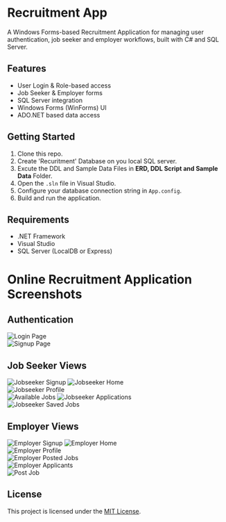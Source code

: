 # Recruitment App

A Windows Forms-based Recruitment Application for managing user authentication, job seeker and employer workflows, built with C# and SQL Server.

## Features
- User Login & Role-based access
- Job Seeker & Employer forms
- SQL Server integration
- Windows Forms (WinForms) UI
- ADO.NET based data access

## Getting Started
1. Clone this repo.
2. Create 'Recuritment' Database on you local SQL server.
3. Excute the DDL and Sample Data Files in **ERD, DDL Script and Sample Data** Folder.
4. Open the `.sln` file in Visual Studio.
5. Configure your database connection string in `App.config`.
6. Build and run the application.

## Requirements
- .NET Framework
- Visual Studio
- SQL Server (LocalDB or Express)

# Online Recruitment Application Screenshots

## Authentication
![Login Page](Online%20Recruitment%20Application/App%20Screens/Login.jpg)  
![Signup Page](Online%20Recruitment%20Application/App%20Screens/Sign%20up.jpg)  

## Job Seeker Views
![Jobseeker Signup](Online%20Recruitment%20Application/App%20Screens/Jobseeker%20Sign%20up.jpg) 
![Jobseeker Home](Online%20Recruitment%20Application/App%20Screens/Jobseeker%20Home.jpg)  
![Jobseeker Profile](Online%20Recruitment%20Application/App%20Screens/Jobseeker%20Profile.jpg)  
![Available Jobs](Online%20Recruitment%20Application/App%20Screens/Available%20Jobs.jpg)
![Jobseeker Applications](Online%20Recruitment%20Application/App%20Screens/Jobseeker%20Applications.jpg)  
![Jobseeker Saved Jobs](Online%20Recruitment%20Application/App%20Screens/Jobseeker%20Saved%20Jobs.jpg)  

## Employer Views
![Employer Signup](Online%20Recruitment%20Application/App%20Screens/Employer%20Sign%20up.jpg) 
![Employer Home](Online%20Recruitment%20Application/App%20Screens/Employer%20Home.jpg)   
![Employer Profile](Online%20Recruitment%20Application/App%20Screens/Employer%20Profile.jpg)  
![Employer Posted Jobs](Online%20Recruitment%20Application/App%20Screens/Employer%20Posted%20Jobs.jpg)  
![Employer Applicants](Online%20Recruitment%20Application/App%20Screens/Employer%20Applicants.jpg)  
![Post Job](Online%20Recruitment%20Application/App%20Screens/Post%20Job.jpg)  



## License
This project is licensed under the [MIT License](License.txt).
